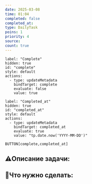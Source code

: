 ```yaml
---
date: 2025-03-08
time: 01:04
completed: false
completed_at: 
type: DailyTask
poins: 1
priority: 4
source: 
count: true
---
```


```meta-bind-button
label: "Complete"
hidden: true
id: "complete"
style: default
actions:
  - type: updateMetadata
    bindTarget: complete
    evaluate: false
    value: true
```

```meta-bind-button
label: "Completed_at"
hidden: true
id: "completed_at"
style: default
actions:
  - type: updateMetadata
    bindTarget: completed_at
    evaluate: true
    value: "tp.date.now('YYYY-MM-DD')"
```


`BUTTON[complete,completed_at]`


## ⚠️Описание задачи:



## 📝Что нужно сделать:
